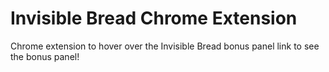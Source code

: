 Invisible Bread Chrome Extension
===========================================

Chrome extension to hover over the Invisible Bread bonus panel link to see the bonus panel!
